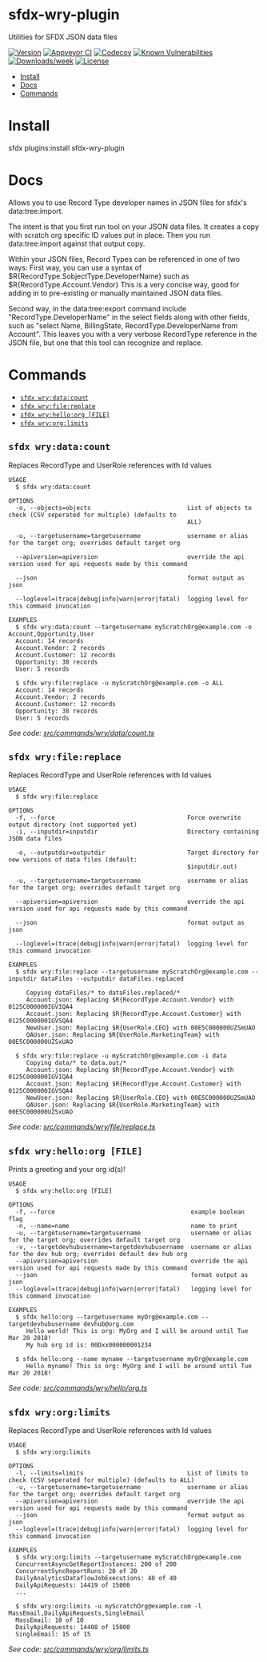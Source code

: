sfdx-wry-plugin
===============

Utilities for SFDX JSON data files

[![Version](https://img.shields.io/npm/v/sfdx-wry-plugin.svg)](https://npmjs.org/package/sfdx-wry-plugin)
[![Appveyor CI](https://ci.appveyor.com/api/projects/status/github/billryoung/sfdx-wry-plugin?branch=master&svg=true)](https://ci.appveyor.com/project/heroku/sfdx-wry-plugin/branch/master)
[![Codecov](https://codecov.io/gh/billryoung/sfdx-wry-plugin/branch/master/graph/badge.svg)](https://codecov.io/gh/billryoung/sfdx-wry-plugin)
[![Known Vulnerabilities](https://snyk.io/test/github/billryoung/sfdx-wry-plugin/badge.svg)](https://snyk.io/test/github/billryoung/sfdx-wry-plugin)
[![Downloads/week](https://img.shields.io/npm/dw/sfdx-wry-plugin.svg)](https://npmjs.org/package/sfdx-wry-plugin)
[![License](https://img.shields.io/npm/l/sfdx-wry-plugin.svg)](https://github.com/billryoung/sfdx-wry-plugin/blob/master/package.json)

<!-- toc -->
* [Install](#install)
* [Docs](#docs)
* [Commands](#commands)
<!-- tocstop -->

# Install
<!-- install -->
sfdx plugins:install sfdx-wry-plugin

# Docs
<!-- docs -->
Allows you to use Record Type developer names in JSON files for sfdx's data:tree:import.

The intent is that you first run tool on your JSON data files.  It creates a copy with scratch org specific ID values put in place.  Then you run data:tree:import against that output copy.

Within your JSON files, Record Types can be referenced in one of two ways:
First way, you can use a syntax of $R{RecordType.SobjectType.DeveloperName} such as $R{RecordType.Account.Vendor}
This is a very concise way, good for adding in to pre-existing or manually maintained JSON data files.

Second way, in the data:tree:export command include "RecordType.DeveloperName" in the select fields along with other fields, such as "select Name, BillingState, RecordType.DeveloperName from Account".  This leaves you with a very verbose RecordType reference in the JSON file, but one that this tool can recognize and replace.

 

# Commands
<!-- commands -->
* [`sfdx wry:data:count`](#sfdx-wrydatacount)
* [`sfdx wry:file:replace`](#sfdx-wryfilereplace)
* [`sfdx wry:hello:org [FILE]`](#sfdx-wryhelloorg-file)
* [`sfdx wry:org:limits`](#sfdx-wryorglimits)

## `sfdx wry:data:count`

Replaces RecordType and UserRole references with Id values

```
USAGE
  $ sfdx wry:data:count

OPTIONS
  -o, --objects=objects                           List of objects to check (CSV seperated for multiple) (defaults to
                                                  ALL)

  -u, --targetusername=targetusername             username or alias for the target org; overrides default target org

  --apiversion=apiversion                         override the api version used for api requests made by this command

  --json                                          format output as json

  --loglevel=(trace|debug|info|warn|error|fatal)  logging level for this command invocation

EXAMPLES
  $ sfdx wry:data:count --targetusername myScratchOrg@example.com -o Account,Opportunity,User
  Account: 14 records
  Account.Vendor: 2 records
  Account.Customer: 12 records
  Opportunity: 38 records
  User: 5 records
  
  $ sfdx wry:file:replace -u myScratchOrg@example.com -o ALL
  Account: 14 records
  Account.Vendor: 2 records
  Account.Customer: 12 records
  Opportunity: 38 records
  User: 5 records
```

_See code: [src/commands/wry/data/count.ts](https://github.com/billryoung/sfdx-wry-plugin/blob/v0.0.7/src/commands/wry/data/count.ts)_

## `sfdx wry:file:replace`

Replaces RecordType and UserRole references with Id values

```
USAGE
  $ sfdx wry:file:replace

OPTIONS
  -f, --force                                     Force overwrite output directory (not supported yet)
  -i, --inputdir=inputdir                         Directory containing JSON data files

  -o, --outputdir=outputdir                       Target directory for new versions of data files (default:
                                                  $inputdir.out)

  -u, --targetusername=targetusername             username or alias for the target org; overrides default target org

  --apiversion=apiversion                         override the api version used for api requests made by this command

  --json                                          format output as json

  --loglevel=(trace|debug|info|warn|error|fatal)  logging level for this command invocation

EXAMPLES
  $ sfdx wry:file:replace --targetusername myScratchOrg@example.com --inputdir dataFiles --outputdir dataFiles.replaced  

     Copying dataFiles/* to dataFiles.replaced/*
     Account.json: Replacing $R{RecordType.Account.Vendor} with 0125C000000IGVIQA4
     Account.json: Replacing $R{RecordType.Account.Customer} with 0125C000000IGVSQA4
     NewUser.json: Replacing $R{UserRole.CEO} with 00E5C000000UZSmUAO
     QAUser.json: Replacing $R{UserRole.MarketingTeam} with 00E5C000000UZSxUAO
  
  $ sfdx wry:file:replace -u myScratchOrg@example.com -i data  
     Copying data/* to data.out/*
     Account.json: Replacing $R{RecordType.Account.Vendor} with 0125C000000IGVIQA4
     Account.json: Replacing $R{RecordType.Account.Customer} with 0125C000000IGVSQA4
     NewUser.json: Replacing $R{UserRole.CEO} with 00E5C000000UZSmUAO
     QAUser.json: Replacing $R{UserRole.MarketingTeam} with 00E5C000000UZSxUAO
```

_See code: [src/commands/wry/file/replace.ts](https://github.com/billryoung/sfdx-wry-plugin/blob/v0.0.7/src/commands/wry/file/replace.ts)_

## `sfdx wry:hello:org [FILE]`

Prints a greeting and your org id(s)!

```
USAGE
  $ sfdx wry:hello:org [FILE]

OPTIONS
  -f, --force                                      example boolean flag
  -n, --name=name                                  name to print
  -u, --targetusername=targetusername              username or alias for the target org; overrides default target org
  -v, --targetdevhubusername=targetdevhubusername  username or alias for the dev hub org; overrides default dev hub org
  --apiversion=apiversion                          override the api version used for api requests made by this command
  --json                                           format output as json
  --loglevel=(trace|debug|info|warn|error|fatal)   logging level for this command invocation

EXAMPLES
  $ sfdx hello:org --targetusername myOrg@example.com --targetdevhubusername devhub@org.com
     Hello world! This is org: MyOrg and I will be around until Tue Mar 20 2018!
     My hub org id is: 00Dxx000000001234
  
  $ sfdx hello:org --name myname --targetusername myOrg@example.com
     Hello myname! This is org: MyOrg and I will be around until Tue Mar 20 2018!
```

_See code: [src/commands/wry/hello/org.ts](https://github.com/billryoung/sfdx-wry-plugin/blob/v0.0.7/src/commands/wry/hello/org.ts)_

## `sfdx wry:org:limits`

Replaces RecordType and UserRole references with Id values

```
USAGE
  $ sfdx wry:org:limits

OPTIONS
  -l, --limits=limits                             List of limits to check (CSV seperated for multiple) (defaults to ALL)
  -u, --targetusername=targetusername             username or alias for the target org; overrides default target org
  --apiversion=apiversion                         override the api version used for api requests made by this command
  --json                                          format output as json
  --loglevel=(trace|debug|info|warn|error|fatal)  logging level for this command invocation

EXAMPLES
  $ sfdx wry:org:limits --targetusername myScratchOrg@example.com
  ConcurrentAsyncGetReportInstances: 200 of 200
  ConcurrentSyncReportRuns: 20 of 20
  DailyAnalyticsDataflowJobExecutions: 40 of 40
  DailyApiRequests: 14419 of 15000
  ...

  $ sfdx wry:org:limits -u myScratchOrg@example.com -l MassEmail,DailyApiRequests,SingleEmail
  MassEmail: 10 of 10
  DailyApiRequests: 14408 of 15000
  SingleEmail: 15 of 15
```

_See code: [src/commands/wry/org/limits.ts](https://github.com/billryoung/sfdx-wry-plugin/blob/v0.0.7/src/commands/wry/org/limits.ts)_
<!-- commandsstop -->
